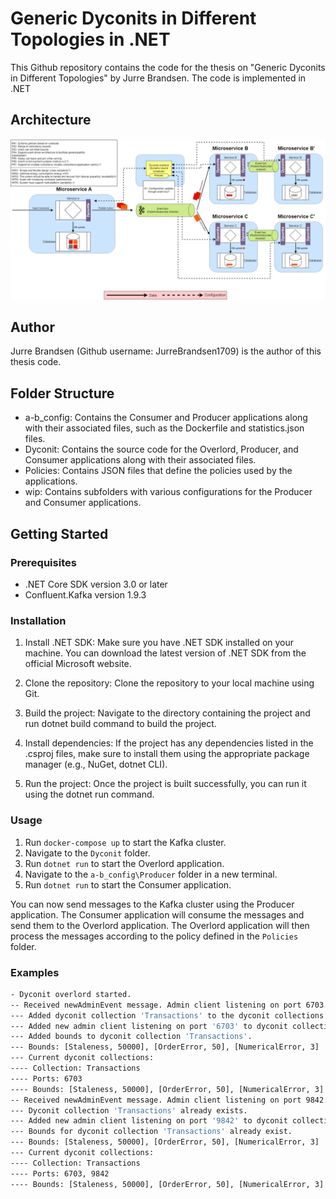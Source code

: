 # Generic Dyconits in Different Topologies in .NET
This Github repository contains the code for the thesis on "Generic Dyconits in Different Topologies" by Jurre Brandsen. The code is implemented in .NET

## Architecture
![Architecture](architecture.png)

## Author
Jurre Brandsen (Github username: JurreBrandsen1709) is the author of this thesis code.

## Folder Structure
* a-b_config: Contains the Consumer and Producer applications along with their associated files, such as the Dockerfile and statistics.json files.
* Dyconit: Contains the source code for the Overlord, Producer, and Consumer applications along with their associated files.
* Policies: Contains JSON files that define the policies used by the applications.
* wip: Contains subfolders with various configurations for the Producer and Consumer applications.

## Getting Started
### Prerequisites
* .NET Core SDK version 3.0 or later
* Confluent.Kafka version 1.9.3

### Installation
1. Install .NET SDK: Make sure you have .NET SDK installed on your machine. You can download the latest version of .NET SDK from the official Microsoft website.

1. Clone the repository: Clone the repository to your local machine using Git.

1. Build the project: Navigate to the directory containing the project and run dotnet build command to build the project.

1. Install dependencies: If the project has any dependencies listed in the .csproj files, make sure to install them using the appropriate package manager (e.g., NuGet, dotnet CLI).

1. Run the project: Once the project is built successfully, you can run it using the dotnet run command.

### Usage
1. Run `docker-compose up` to start the Kafka cluster.
1. Navigate to the `Dyconit` folder.
1. Run `dotnet run` to start the Overlord application.
1. Navigate to the `a-b_config\Producer` folder in a new terminal.
1. Run `dotnet run` to start the Consumer application.

You can now send messages to the Kafka cluster using the Producer application. The Consumer application will consume the messages and send them to the Overlord application. The Overlord application will then process the messages according to the policy defined in the `Policies` folder.

### Examples
```bash
- Dyconit overlord started.
-- Received newAdminEvent message. Admin client listening on port 6703.
--- Added dyconit collection 'Transactions' to the dyconit collections.
--- Added new admin client listening on port '6703' to dyconit collection 'Transactions'.
--- Added bounds to dyconit collection 'Transactions'.
--- Bounds: [Staleness, 50000], [OrderError, 50], [NumericalError, 3]
--- Current dyconit collections:
---- Collection: Transactions
---- Ports: 6703
---- Bounds: [Staleness, 50000], [OrderError, 50], [NumericalError, 3]
-- Received newAdminEvent message. Admin client listening on port 9842.
--- Dyconit collection 'Transactions' already exists.
--- Added new admin client listening on port '9842' to dyconit collection 'Transactions'.
--- Bounds for dyconit collection 'Transactions' already exist.
--- Bounds: [Staleness, 50000], [OrderError, 50], [NumericalError, 3]
--- Current dyconit collections:
---- Collection: Transactions
---- Ports: 6703, 9842
---- Bounds: [Staleness, 50000], [OrderError, 50], [NumericalError, 3]
```